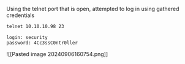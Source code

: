 Using the telnet port that is open, attempted to log in using gathered credentials

```bash
telnet 10.10.10.98 23
```
```
login: security
password: 4Cc3ssC0ntr0ller
```
![[Pasted image 20240906160754.png]]
